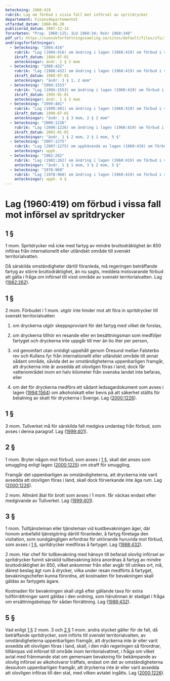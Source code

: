 ```yaml
---
beteckning: 1960:419
rubrik: Lag om förbud i vissa fall mot införsel av spritdrycker
departement: Finansdepartementet
utfardad_datum: 1960-06-30
publicerad_datum: 2007-12-14
forarbeten: "Prop. 1960:115; 1LU 1960:34; Rskr 1960:348"
pdf_url: https://svenskforfattningssamling.se/sites/default/files/sfs/1960-06/SFS1960-419.pdf
andringsforfattningar:
  - beteckning: "1984:416"
    rubrik: "Lag (1984:416) om ändring i lagen (1960:419) om förbud i vissa fall mot införsel av spritdrycker"
    ikraft_datum: 1984-07-01
    anteckningar: ändr. 2 § 2 mom
  - beteckning: "1988:432"
    rubrik: "Lag (1988:432) om ändring i lagen (1960:419) om förbud i vissa fall mot införsel av spritdrycker"
    ikraft_datum: 1988-07-01
    anteckningar: "ändr. 3 § 1, 2 mom"
  - beteckning: "1994:1553"
    rubrik: "Lag (1994:1553) om ändring i lagen (1960:419) om förbud i vissa fall mot införsel av spritdrycker"
    ikraft_datum: 1995-01-01
    anteckningar: ändr. 1 § 2 mom
  - beteckning: "1999:401"
    rubrik: "Lag (1999:401) om ändring i lagen (1960:419) om förbud i vissa fall mot införsel av spritdrycker"
    ikraft_datum: 1999-07-01
    anteckningar: "ändr. 1 § 3 mom, 2 § 2 mom"
  - beteckning: "2000:1226"
    rubrik: "Lag (2000:1226) om ändring i lagen (1960:419) om förbud i vissa fall mot införsel av spritdrycker"
    ikraft_datum: 2001-01-01
    anteckningar: "ändr. 1 § 2 mom, 2 § 1 mom, 5 §"
  - beteckning: "2007:1275"
    rubrik: "Lag (2007:1275) om upphävande av lagen (1960:419) om förbud i vissa fall mot införsel av spritdrycker"
    anteckningar: upph.
  - beteckning: "1982:262"
    rubrik: "Lag (1982:262) om ändring i lagen (1960:419) om förbud i vissa fall mot införsel av spritdrycker"
    anteckningar: "ändr. 1 § 1 mom, 3 § 2 mom, 5 §"
  - beteckning: "1978:960"
    rubrik: "Lag (1978:960) om ändring i lagen (1960:419) om förbud i vissa fall mot införsel av spritdrycker"
    anteckningar: upph. 4 §
---
```


# Lag (1960:419) om förbud i vissa fall mot införsel av spritdrycker

## 1 §

1 mom. Spritdrycker må icke med fartyg av mindre bruttodräktighet än 850 införas från internationellt eller utländskt område till svenskt territorialvatten.

Då särskilda omständigheter därtill föranleda, må regeringen beträffande fartyg av större bruttodräktighet, än nu sagts, meddela motsvarande förbud att gälla i fråga om införsel till visst område av svenskt territorialvatten. Lag ([1982:262](https://selex.se/eli/sfs/1982/262)).

## 1 §

2 mom. Förbudet i 1 mom. utgör inte hinder mot att föra in spritdrycker till svenskt territorialvatten

1. om dryckerna utgör skeppsproviant för det fartyg med vilket de forslas,

2. om dryckerna tillhör en resande eller en besättningsman som medföljer fartyget och dryckerna inte uppgår till mer än tio liter per person,

3. vid genomfart utan onödigt uppehåll genom Öresund mellan Falsterbo rev och Kullens fyr från internationellt eller utländskt område till annat sådant område, såvida det av omständigheterna uppenbarligen framgår, att dryckerna inte är avsedda att olovligen föras i land; dock får vattenområdet inom en halv kilometer från svenska landet inte befaras, eller

4. om det för dryckerna medförs ett sådant ledsagardokument som avses i lagen ([1994:1564](https://selex.se/eli/sfs/1994/1564)) om alkoholskatt eller bevis på att säkerhet ställts för betalning av skatt för dryckerna i Sverige. Lag ([2000:1226](https://selex.se/eli/sfs/2000/1226)).

## 1 §

3 mom. Tullverket må för särskilda fall medgiva undantag från förbud, som avses i denna paragraf. Lag ([1999:401](https://selex.se/eli/sfs/1999/401)).

## 2 §

1 mom. Bryter någon mot förbud, som avses i [1 §](#1), skall det anses som smuggling enligt lagen ([2000:1225](https://selex.se/eli/sfs/2000/1225)) om straff för smuggling.

Framgår det uppenbarligen av omständigheterna, att dryckerna inte varit avsedda att olovligen föras i land, skall dock förverkande inte äga rum. Lag ([2000:1226](https://selex.se/eli/sfs/2000/1226)).

2 mom. Allmänt åtal för brott som avses i 1 mom. får väckas endast efter medgivande av Tullverket. Lag ([1999:401](https://selex.se/eli/sfs/1999/401)).

## 3 §

1 mom. Tulltjänsteman eller tjänsteman vid kustbevakningen äger, där honom anbefalld tjänstgöring därtill föranleder, å fartyg företaga den visitation, som oundgängligen erfordras för utrönande huruvida mot förbud, som avses i [1 §](#1), spritdrycker medföras å fartyget. Lag ([1988:432](https://selex.se/eli/sfs/1988/432)).

2 mom. Har chef för tullbevakning med hänsyn till befarad olovlig införsel av spritdrycker funnit särskild tullbevakning böra anordnas å fartyg av mindre bruttodräktighet än 850, vilket ankommer från eller avgår till utrikes ort, må, därest beslag ägt rum å drycker, vilka under resan medförts å fartyget, bevakningschefen kunna förordna, att kostnaden för bevakningen skall gäldas av fartygets ägare.

Kostnaden för bevakningen skall utgå efter gällande taxa för extra tullförrättningar samt gäldas i den ordning, som härutinnan är stadgat i fråga om ersättningsbelopp för sådan förrättning. Lag ([1988:432](https://selex.se/eli/sfs/1988/432)).

## 5 §

Vad enligt [1 §](#1) 2 mom. 3 och [2 §](#2) 1 mom. andra stycket gäller för de fall, då beträffande spritdrycker, som införts till svenskt territorialvatten, av omständigheterna uppenbarligen framgår, att dryckerna inte är eller varit avsedda att olovligen föras i land, skall, i den mån regeringen så förordnar, tilllämpas vid införsel till område inom territorialvattnet, i fråga om vilket avtal med främmande stat om gemensam bevakning för bekämpande av olovlig införsel av alkoholvaror träffats, endast om det av omständigheterna dessutom uppenbarligen framgår, att dryckerna inte är eller varit avsedda att olovligen införas till den stat, med vilken avtalet ingåtts. Lag ([2000:1226](https://selex.se/eli/sfs/2000/1226)).